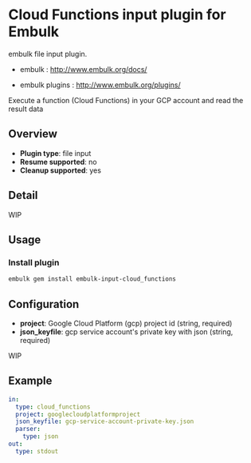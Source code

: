 # Cloud Functions input plugin for Embulk

embulk file input plugin. 

- embulk : http://www.embulk.org/docs/

- embulk plugins : http://www.embulk.org/plugins/

Execute a function (Cloud Functions) in your GCP account and read the result data

## Overview

* **Plugin type**: file input
* **Resume supported**: no
* **Cleanup supported**: yes

## Detail

WIP

## Usage

### Install plugin

```bash
embulk gem install embulk-input-cloud_functions
```

## Configuration

- **project**: Google Cloud Platform (gcp) project id (string, required)
- **json_keyfile**: gcp service account's private key with json (string, required)

WIP

## Example

```yaml
in:
  type: cloud_functions
  project: googlecloudplatformproject
  json_keyfile: gcp-service-account-private-key.json
  parser:
    type: json
out: 
  type: stdout
```
